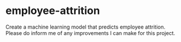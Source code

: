 # employee-attrition
Create a machine learning model that predicts employee attrition. <br>
Please do inform me of any improvements I can make for this project.
